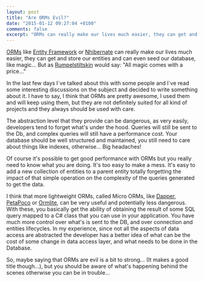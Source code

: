 ```yaml
---
layout: post
title: "Are ORMs Evil?"
date: "2015-01-12 09:27:04 +0100"
comments: false
excerpt: "ORMs can really make our lives much easier, they can get and store our entities and can even seed our database, like magic... with a price."
---
```


[ORMs](http://en.wikipedia.org/wiki/Object-relational_mapping) like [Entity Framework](http://msdn.microsoft.com/en-us/data/ef.aspx) or [Nhibernate](http://nhibernate.info/) can really make our lives much easier, they can get and store our entities and can even seed our database, like magic...
But as [Rumpelstiltskin](http://en.wikipedia.org/wiki/Rumpelstiltskin) would say: "All magic comes with a price..."

In the last few days I´ve talked about this with some people and I´ve read some interesting discussions on the subject and decided to write something about it.
I have to say, I think that ORMs are pretty awesome, I used them and will keep using them, but they are not definitely suited for all kind of projects and they always should be used with care.

The abstraction level that they provide can be dangerous, as very easily, developers tend to forget what's under the hood. Queries will still be sent to the Db, and complex queries will still have a performance cost. Your database should be well structured and maintained, you still need to care about things like indexes, otherwise... Big headaches!

Of course it's possible to get good performance with ORMs but you really need to know what you are doing. It's too easy to make a mess. It's easy to add a new collection of entities to a parent entity totally forgetting the impact of that simple operation on the complexity of the queries generated to get the data.

I think that more lightweight ORMs, called Micro ORMs, like [Dapper](https://github.com/StackExchange/dapper-dot-net), [PetaPoco](http://www.toptensoftware.com/petapoco/) or [Ormlite](https://github.com/ServiceStack/ServiceStack.OrmLite), can be very useful and potentially less dangerous. With these, you basically get the ability of obtaining the result of some SQL query mapped to a C# class that you can use in your application. You have much more control over what's is sent to the DB, and over connection and entities lifecycles.
In my experience, since not all the aspects of data access are abstracted the developer has a better idea of what can be the cost of some change in data access layer, and what needs to be done in the Database.

So, maybe saying that ORMs are evil is a bit to strong... (It makes a good title though...), but you should be aware of what's happening behind the scenes otherwise you can be in trouble...
